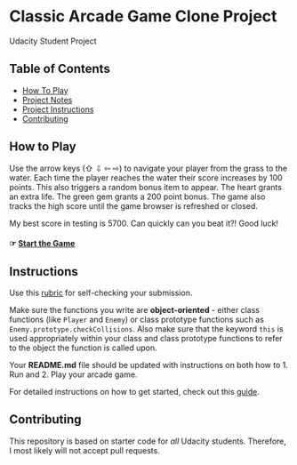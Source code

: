 # Classic Arcade Game Clone Project
Udacity Student Project


## Table of Contents

- [How To Play](#how-to-play)
- [Project Notes](PROJECT_NOTES.md) 
- [Project Instructions](#instructions)
- [Contributing](#contributing)
    
## How to Play

Use the arrow keys (&#8679; &#8681; &#8678; &#8680;) to navigate your player from the grass to the water. Each time the player reaches the water their  score increases by 100 points. This also triggers a random bonus item to appear.  The heart grants an extra life. The green gem grants a 200 point bonus. The game also tracks the high score until the game browser is refreshed or closed. 

My best score in testing is 5700. Can quickly can you beat it?! Good luck!  

#### &#9758; [Start the Game](https://brianbochicchio.github.io/udacity-classic-arcade/) 




## Instructions

Use this [rubric](https://review.udacity.com/#!/rubrics/15/view) for self-checking your submission.

Make sure the functions you write are **object-oriented** - either class functions (like `Player` and `Enemy`) or class prototype functions such as `Enemy.prototype.checkCollisions`. Also make sure that the keyword `this` is used appropriately within your class and class prototype functions to refer to the object the function is called upon.

Your **README.md** file should be updated with instructions on both how to 1. Run and 2. Play your arcade game.

For detailed instructions on how to get started, check out this [guide](https://docs.google.com/document/d/1v01aScPjSWCCWQLIpFqvg3-vXLH2e8_SZQKC8jNO0Dc/pub?embedded=true).

## Contributing

This repository is based on starter code for _all_ Udacity students. Therefore, I most likely will not accept pull requests.

